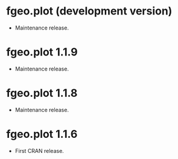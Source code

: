 # fgeo.plot (development version)

* Maintenance release.

# fgeo.plot 1.1.9

* Maintenance release.

# fgeo.plot 1.1.8

* Maintenance release.

# fgeo.plot 1.1.6

* First CRAN release.
